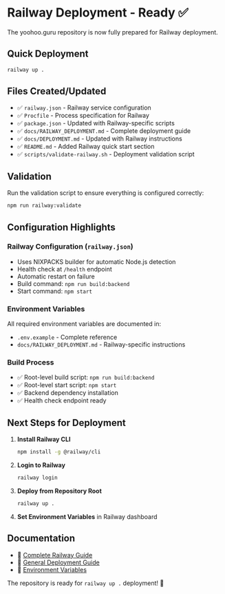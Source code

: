# Railway Deployment - Ready ✅

The yoohoo.guru repository is now fully prepared for Railway deployment.

## Quick Deployment

```bash
railway up .
```

## Files Created/Updated

- ✅ `railway.json` - Railway service configuration
- ✅ `Procfile` - Process specification for Railway
- ✅ `package.json` - Updated with Railway-specific scripts
- ✅ `docs/RAILWAY_DEPLOYMENT.md` - Complete deployment guide
- ✅ `docs/DEPLOYMENT.md` - Updated with Railway instructions
- ✅ `README.md` - Added Railway quick start section
- ✅ `scripts/validate-railway.sh` - Deployment validation script

## Validation

Run the validation script to ensure everything is configured correctly:

```bash
npm run railway:validate
```

## Configuration Highlights

### Railway Configuration (`railway.json`)
- Uses NIXPACKS builder for automatic Node.js detection
- Health check at `/health` endpoint
- Automatic restart on failure
- Build command: `npm run build:backend`
- Start command: `npm start`

### Environment Variables
All required environment variables are documented in:
- `.env.example` - Complete reference
- `docs/RAILWAY_DEPLOYMENT.md` - Railway-specific instructions

### Build Process
- ✅ Root-level build script: `npm run build:backend`
- ✅ Root-level start script: `npm start`
- ✅ Backend dependency installation
- ✅ Health check endpoint ready

## Next Steps for Deployment

1. **Install Railway CLI**
   ```bash
   npm install -g @railway/cli
   ```

2. **Login to Railway**
   ```bash
   railway login
   ```

3. **Deploy from Repository Root**
   ```bash
   railway up .
   ```

4. **Set Environment Variables** in Railway dashboard

## Documentation

- 📖 [Complete Railway Guide](docs/RAILWAY_DEPLOYMENT.md)
- 📖 [General Deployment Guide](docs/DEPLOYMENT.md)
- 📖 [Environment Variables](.env.example)

The repository is ready for `railway up .` deployment! 🚂